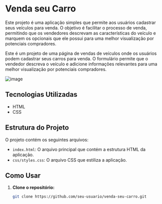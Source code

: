 # Venda seu Carro

Este projeto é uma aplicação simples que permite aos usuários cadastrar seus veículos para venda. O objetivo é facilitar o processo de venda, permitindo que os vendedores descrevam as características do veículo e marquem os opcionais que ele possui para uma melhor visualização por potenciais compradores.

Este é um projeto de uma página de vendas de veículos onde os usuários podem cadastrar seus carros para venda. O formulário permite que o vendedor descreva o veículo e adicione informações relevantes para uma melhor visualização por potenciais compradores.

![image](https://github.com/user-attachments/assets/edf14a99-c899-44aa-a1b9-8b14dccc7f08)

## Tecnologias Utilizadas

- HTML
- CSS

## Estrutura do Projeto

O projeto contém os seguintes arquivos:

- `index.html`: O arquivo principal que contém a estrutura HTML da aplicação.
- `css/styles.css`: O arquivo CSS que estiliza a aplicação.

## Como Usar

1. **Clone o repositório:**

   ```bash
   git clone https://github.com/seu-usuario/venda-seu-carro.git

